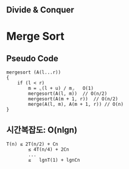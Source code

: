 ## Divide & Conquer

# Merge Sort



## Pseudo Code

```
mergesort (A(l...r))
{
	if (l < r)
		m = ⌞(l + u) / m⌟	O(1)
		mergesort(A(l, m))	// O(n/2)
		mergesort(A(m + 1, r))	// O(n/2)
		merge(A(l, m), A(m + 1, r))	// O(n)
}
```



## 시간복잡도: O(nlgn)

```
T(n) ≤ 2T(n/2) + Cn
		≤ 4T(n/4) + 2Cn
		...
		≤	lgnT(1) + lgnCn
```





